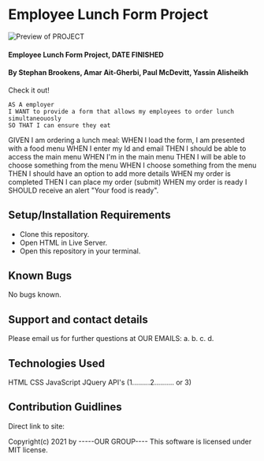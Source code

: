 # Employee Lunch Form Project
![Preview of PROJECT](assets\images\Preview.gif)
#### Employee Lunch Form Project, DATE FINISHED
#### By Stephan Brookens, Amar Ait-Gherbi, Paul McDevitt, Yassin Alisheikh

<!-- # Proposal Guide
## Title "Employee Lunch Form"
## Description:
An effective but simple way of ordering food for the company. Gives the employees convenience and accessibility to having lunch without having to travel. Uses existing employee ID# and Password for identification purposes. 


## APIs (Third-party):
OpenWeather 
Moment.js (Date & Time)
Geolocation.getCurrentPosition() [Geolocation] link: "https://developer.mozilla.org/en-US/docs/Web/API/Geolocation_API"

## Wireframe or Design for the website
![Preview of PROJECT](assets\images\wire grid.jpg)
## List of Tasks or Acceptance Criteria
```
AS A employer
I WANT to provide a form that allows my employees to order lunch simultaneouosly
SO THAT I can ensure they eat
```
GIVEN I am ordering a lunch meal:
WHEN I load the form, I am presented with a food menu 
WHEN I enter my Id and email 
THEN I should be able to access the main menu 
WHEN I'm in the main menu 
THEN I will be able to choose something from the menu 
WHEN I choose something from the menu 
THEN I should have an option to add more details
WHEN my order is completed 
THEN I can place my order (submit)
WHEN my order is ready
I SHOULD receive an alert "Your food is ready".

## First Task for each member
Amar & paul:
Template of the first page style, links & functionality.

Stephan and Yassin:
Template of second page style, links & functionality.

## What does the functioning prototype have in features for the first week? -->
Check it out!



```
AS A employer
I WANT to provide a form that allows my employees to order lunch simultaneouosly
SO THAT I can ensure they eat
```
GIVEN I am ordering a lunch meal:
WHEN I load the form, I am presented with a food menu 
WHEN I enter my Id and email 
THEN I should be able to access the main menu 
WHEN I'm in the main menu 
THEN I will be able to choose something from the menu 
WHEN I choose something from the menu 
THEN I should have an option to add more details
WHEN my order is completed 
THEN I can place my order (submit)
WHEN my order is ready
I SHOULD receive an alert "Your food is ready".

## Setup/Installation Requirements
* Clone this repository.
* Open HTML in Live Server.
* Open this repository in your terminal.
## Known Bugs
No bugs known.
## Support and contact details
Please email us for further questions at OUR EMAILS:
a.
b.
c.
d.
## Technologies Used
HTML
CSS
JavaScript
JQuery 
API's (1.........2.......... or 3)
## Contribution Guidlines 
Direct link to site:
<!--LINK TO PUBLISHED PRODUCT HERE-->
<!--Link TO GIT REPOSITORY HERE-->
Copyright(c) 2021 by -----OUR GROUP----
This software is licensed under MIT license.